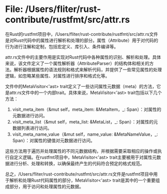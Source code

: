 # File: /Users/fliter/rust-contribute/rustfmt/src/attr.rs

在Rust的rustfmt项目中，/Users/fliter/rust-contribute/rustfmt/src/attr.rs文件是对Rust代码中的属性进行解析和处理的部分。属性（Attribute）用于对代码的行为进行注解和定制，包括宏定义、库引入、条件编译等。

attr.rs文件中的主要作用是实现对Rust代码中各种属性的识别、解析和处理。具体来说，该文件定义了一个属性解析器（AttributeParser）的结构体和相关的方法。解析器根据属性的语法规则和格式来解析代码，并提供了一些常见属性的处理逻辑，如忽略某些属性、对属性进行排序和格式化等。

文件中的MetaVisitor<'ast> trait定义了一些访问属性元数据（meta）的方法，它是attr.rs文件中的一个内部trait。具体来说，MetaVisitor<'ast> trait包括以下几个方法：

1. visit_meta_item（&mut self，meta_item: &MetaItem，_: Span）：对属性的元数据进行访问。
2. visit_meta_list（&mut self，meta_list: &MetaList，_: Span）：对属性的元数据列表进行访问。
3. visit_meta_name_value（&mut self，name_value: &MetaNameValue，_: Span）：对属性的键值对元数据进行访问。

这些方法用于遍历并处理属性的不同元数据结构，并根据需要采取相应的操作或执行自定义逻辑。在rustfmt项目中，MetaVisitor<'ast> trait主要被用于对属性元数据进行分析、处理和转换，以确保最终产生的代码符合预定的格式规范。

总之，/Users/fliter/rust-contribute/rustfmt/src/attr.rs文件是rustfmt项目中用于解析和处理Rust代码属性的部分，MetaVisitor<'ast> trait是其中的一个重要组成部分，用于访问和处理属性的元数据。

